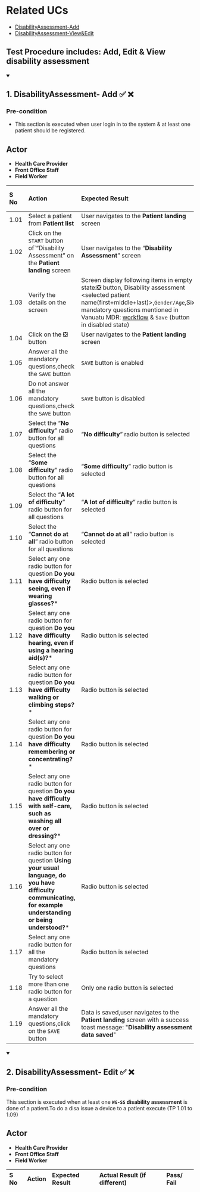# Related UCs
- [DisabilityAssessment-Add](/../main/Webusecase/ClinicalFlow/Issue%20Assistive%20Device-Add.md)
- [DisabilityAssessment-View&Edit](/../main/Webusecase/ClinicalFlow/Issue%20Assistive%20Device-View%26Remove.md)

## Test Procedure includes: Add, Edit & View disability assessment 

<details open>
   <summary><h2>1. DisabilityAssessment- Add  ✅ ❌ </h2></summary>

### Pre-condition
- This section is executed when user login in to the system & at least one patient should be registered.

## Actor 
- **Health Care Provider**
- **Front Office Staff**
- **Field Worker**

S No | Action                      | Expected Result | Actual Result (if different)  | Pass/ Fail
:-- | :--                          | :--             | :--                           | :--
1.01 |Select a patient from **Patient list**|User navigates to the **Patient landing** screen|| ✅ ❌
1.02 |Click on the `START` button of`“Disability Assessment” on the **Patient landing** screen|User navigates to the “**Disability Assessment**” screen|| ✅ ❌
1.03 |Verify the details on the screen|Screen display following items in empty state:❎ button, Disability assessment <selected patient name(first+middle+last)>,`Gender/Age`,Six mandatory questions mentioned in Vanuatu MDR: [workflow](https://docs.google.com/document/d/1RqBZYZhrnFEiOvU8gxUqofLYwvitQAlETRXzwW4Xtr0/edit#heading=h.ow5vkgl9hyc2) & `Save` (button in disabled state)|| ✅ ❌
1.04 |Click on the ❎ button|User navigates to the **Patient landing** screen|| ✅ ❌
1.05 |Answer all the mandatory questions,check the `SAVE` button|`SAVE` button is enabled|| ✅ ❌
1.06 |Do not answer all the mandatory questions,check the `SAVE` button|`SAVE` button is disabled|| ✅ ❌
1.07 |Select the “**No difficulty**” radio button for all questions|“**No difficulty**” radio button is selected|| ✅ ❌
1.08 |Select the “**Some difficulty**” radio button for all questions|“**Some difficulty**” radio button is selected|| ✅ ❌
1.09 |Select the “**A lot of difficulty**” radio button for all questions|“**A lot of difficulty**” radio button is selected|| ✅ ❌
1.10 |Select the “**Cannot do at all**” radio button for all questions|“**Cannot do at all**” radio button is selected|| ✅ ❌
1.11 |Select any one radio button for question **Do you have difficulty seeing, even if wearing glasses?***|Radio button is selected|| ✅ ❌
1.12 |Select any one radio button for question **Do you have difficulty hearing, even if using a hearing aid(s)?***|Radio button is selected|| ✅ ❌
1.13 |Select any one radio button for question **Do you have difficulty walking or climbing steps?***|Radio button is selected|| ✅ ❌
1.14 |Select any one radio button for question **Do you have difficulty remembering or concentrating?***|Radio button is selected|| ✅ ❌
1.15 |Select any one radio button for question **Do you have difficulty with self-care, such as washing all over or dressing?***|Radio button is selected|| ✅ ❌
1.16 |Select any one radio button for question **Using your usual language, do you have difficulty communicating, for example understanding or being understood?***|Radio button is selected|| ✅ ❌
1.17 |Select any one radio button for all the mandatory questions|Radio button is selected|| ✅ ❌
1.18 |Try to select more than one radio button for a question |Only one radio button is selected|| ✅ ❌
1.19 |Answer all the mandatory questions,click on the `SAVE` button|Data is saved,user navigates to the **Patient landing** screen with a success toast message: "**Disability assessment data saved**"|| ✅ ❌
</details>

<details open>
   <summary><h2>2. DisabilityAssessment- Edit  ✅ ❌ </h2></summary>

### Pre-condition
This section is executed when at least one **`WG-SS` disability assessment** is done of a patient.To do a disa issue a device to a patient execute (TP 1.01 to 1.09)

## Actor 
- **Health Care Provider**
- **Front Office Staff**
- **Field Worker**

S No | Action                      | Expected Result | Actual Result (if different)  | Pass/ Fail
:-- | :--                          | :--             | :--                           | :--
 
